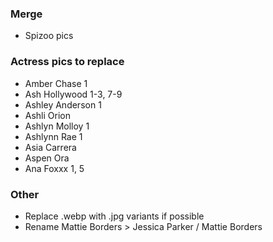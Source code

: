 ### Merge
* Spizoo pics

### Actress pics to replace
* Amber Chase 1
* Ash Hollywood 1-3, 7-9
* Ashley Anderson 1
* Ashli Orion
* Ashlyn Molloy 1
* Ashlynn Rae 1
* Asia Carrera
* Aspen Ora
* Ana Foxxx 1, 5

### Other
* Replace .webp with .jpg variants if possible
* Rename Mattie Borders > Jessica Parker / Mattie Borders